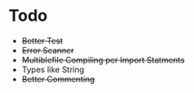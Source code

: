 # Todo
- ~~Better Test~~
- ~~Error Scanner~~
- ~~Multiblefile Compiling per Import Statments~~
- Types like String
- ~~Better Commenting~~
